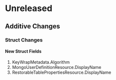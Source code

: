 # Unreleased

## Additive Changes

### Struct Changes

#### New Struct Fields

1. KeyWrapMetadata.Algorithm
1. MongoUserDefinitionResource.DisplayName
1. RestorableTablePropertiesResource.DisplayName
